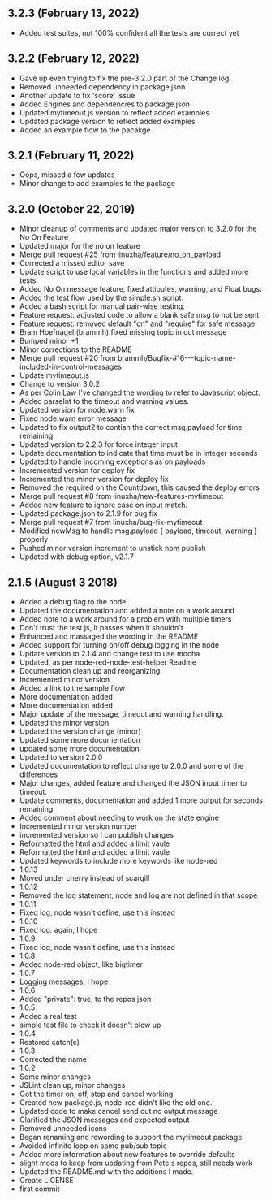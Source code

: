## 3.2.3 (February 13, 2022)
  - Added test suites, not 100% confident all the tests are correct yet
## 3.2.2 (February 12, 2022)
  - Gave up even trying to fix the pre-3.2.0 part of the Change log.
  - Removed unneeded dependency in package.json
  - Another update to fix 'score' issue
  - Added Engines and dependencies to package.json
  - Updated mytimeout.js version to reflect added examples
  - Updated package version to reflect added examples
  - Added an example flow to the pacakge
## 3.2.1 (February 11, 2022)
  - Oops, missed a few updates
  - Minor change to add examples to the package
## 3.2.0 (October 22, 2019)
  - Minor cleanup of comments and updated major version to 3.2.0 for the No On Feature
  - Updated major for the no on feature
  - Merge pull request #25 from linuxha/feature/no_on_payload
  - Corrected a missed editor save
  - Update script to use local variables in the functions and added more tests.
  - Added No On message feature, fixed attibutes, warning, and Float bugs.
  - Added the test flow used by the simple.sh script.
  - Added a bash script for manual pair-wise testing.
  - Feature request: adjusted code to allow a blank safe msg to not be sent.
  - Feature request: removed default "on" and "require" for safe message
  - Bram Hoefnagel (brammh) fixed missing topic in out message
  - Bumped minor +1
  - Minor corrections to the README
  - Merge pull request #20 from brammh/Bugfix-#16---topic-name-included-in-control-messages
  - Update mytimeout.js
  - Change to version 3.0.2
  - As per Colin Law I've changed the wording to refer to Javascript object.
  - Added parseInt to the timeout and warning values.
  - Updated version for node.warn fix
  - Fixed node.warn error message
  - Updated to fix output2 to contian the correct msg.payload for time remaining.
  - Updated version to 2.2.3 for force integer input
  - Update documentation to indicate that time must be in integer seconds
  - Updated to handle incoming exceptions as on payloads
  - Incremented version for deploy fix
  - Incremented the minor version for deploy fix
  - Removed the required on the Countdown, this caused the deploy errors
  - Merge pull request #8 from linuxha/new-features-mytimeout
  - Added new feature to ignore case on input match.
  - Updated package.json to 2.1.9 for bug fix
  - Merge pull request #7 from linuxha/bug-fix-mytimeout
  - Modified newMsg to handle msg.payload { payload, timeout, warning } properly
  - Pushed minor version increment to unstick npm publish
  - Updated with debug option, v2.1.7
## 2.1.5 (August 3 2018)
  - Added a debug flag to the node
  - Updated the documentation and added a note on a work around
  - Added note to a work around for a problem with multiple timers
  - Don't trust the test.js, it passes when it shouldn't
  - Enhanced and massaged the wording in the README
  - Added support for turning on/off debug logging in the node
  - Update version to 2.1.4 and change test to use mocha
  - Updated, as per node-red-node-test-helper Readme
  - Documentation clean up and reorganizing
  - Incremented minor version
  - Added a link to the sample flow
  - More documentation added
  - More documentation added
  - Major update of the message, timeout and warning handling.
  - Updated the minor version
  - Updated the version change (minor)
  - Updated some more documentation
  - updated some more documentation
  - Updated to version 2.0.0
  - Updated documentation to reflect change to 2.0.0 and some of the differences
  - Major changes, added feature and changed the JSON input timer to timeout.
  - Update comments, documentation and added 1 more output for seconds remaining
  - Added comment about needing to work on the state engine
  - Incremented minor version number
  - incremented version so I can publish changes
  - Reformatted the html and added a limit vaule
  - Reformatted the html and added a limit vaule
  - Updated keywords to include more keywords like node-red
  - 1.0.13
  - Moved under cherry instead of scargill
  - 1.0.12
  - Removed the log statement, node and log are not defined in that scope
  - 1.0.11
  - Fixed log, node wasn't define, use this instead
  - 1.0.10
  - Fixed log. again, I hope
  - 1.0.9
  - Fixed log, node wasn't define, use this instead
  - 1.0.8
  - Added node-red object, like bigtimer
  - 1.0.7
  - Logging messages, I hope
  - 1.0.6
  - Added "private": true, to the repos json
  - 1.0.5
  - Added a real test
  - simple test file to check it doesn't blow up
  - 1.0.4
  - Restored catch(e)
  - 1.0.3
  - Corrected the name
  - 1.0.2
  - Some minor changes
  - JSLint clean up, minor changes
  - Got the timer on, off, stop and cancel working
  -  Created new package.js, node-red didn't like the old one.
  - Updated code to make cancel send out no output message
  - Clarified the JSON messages and expected output
  - Removed unneeded icons
  - Began renaming and rewording to support the mytimeout package
  - Avoided infinite loop on same pub/sub topic
  - Added more information about new features to override defaults
  - slight mods to keep from updating from Pete's repos, still needs work
  - Updated the README.md with the additions I made.
  - Create LICENSE
  - first commit

